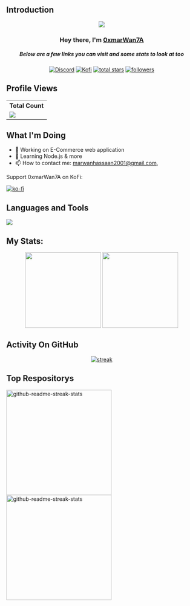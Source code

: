 ## Introduction
<p align="center">
<img src="https://readme-typing-svg.demolab.com/?lines=Web%20Application%20Backend%20Developer;Contributed%20to%201500+%2B%20servers%20inside%20Discord;3+%2B%20years%20of%20coding%20experience&font=Fira%20Code&center=true&width=700&height=45&color=fff53a&vCenter=true&pause=1000&size=25" /></a>
</p>

<h3 align="center">Hey there, I'm <a href="https://github.com/0xmarWan7A">0xmarWan7A</a></h3>
<h5 align="center">Below are a few links you can visit and some stats to look at too</h5>

<p align="center">
  <a href="https://discord.gg/mmNGcxmv"><img alt="Discord" title="Discord" src="https://img.shields.io/badge/-Discord-7289DA?style=for-the-badge&logo=discord&logoColor=white"/></a>
  <a href="https://ko-fi.com/0xmarwan7a"><img alt="Kofi" title="Kofi" src="https://img.shields.io/badge/-Kofi-ff7389?style=for-the-badge&logo=kofi&logoColor=white"/></a>
<a href="https://github.com/0xmarWan7A?tab=repositories&sort=stargazers">
    <img alt="total stars" title="Total stars on GitHub" src="https://custom-icon-badges.demolab.com/github/stars/0xmarWan7A?color=B8B92B&style=for-the-badge&labelColor=959532&logo=star"/></a>
   <a href="https://github.com/0xmarWan7A"><img alt="followers" title="Follow me on Github" src="https://img.shields.io/github/followers/0xmarWan7A?color=236ad3&style=for-the-badge&logo=github&label=Follow"/></a>
 </p>
 
## Profile Views


  <table>
    <tr>
      <!-- <th>Profile Views</th> -->
      <th>Total Count</th>
    </tr>
    <tr>
      <!-- <td>
        <div align="center">
          <a href="https://github.com/0xmarWan7A"><img src="https://github.com/Thinkright20.png" alt="@0xmarWan7A" width="52" /></a>
          <br />
          <a align="center" href="https://github.com/0xmarWan7A"><b>Thinkright20</b></a>
        </b>
      </td> -->
      <!-- Profile Views -->
      <td>
         <a href="https://github.com/0xmarWan7A"> <img src="https://komarev.com/ghpvc/?username=0xmarWan7A&style=for-the-badge&color=brightgreen"> </a>
      </td>
    </tr>
  </table>

## What I'm Doing

- 🔭 Working on E-Commerce web application
- 🌱 Learning Node.js & more
- 📫 How to contact me: marwanhassaan2001@gmail.com, 

Support 0xmarWan7A on KoFi:

[![ko-fi](https://ko-fi.com/img/githubbutton_sm.svg)](https://ko-fi.com/0xmarwan7a)

## Languages and Tools

<p align="left"> <a href="https://github.com/0xmarWan7A"><img src="https://skillicons.dev/icons?i=linux,vscode,postman,github,python,html,css,js,mongodb,express,nodejs"> </a> </p>

## My Stats:
<p align="center">
<img height="200px" src="https://github-readme-stats.vercel.app/api?username=0xmarWan7A&hide_border=true&show_icons=true&count_private=true&theme=gruvbox&bg_color=151515">
<img height="200px" src="https://github-readme-stats.vercel.app/api/top-langs/?username=0xmarWan7A&layout=compact&theme=gruvbox"/>

</p>

## Activity On GitHub

<p align="center">
  <a href="https://github.com/0xmarWan7A">      
<img title="stats" alt="streak" src="https://github-readme-streak-stats.herokuapp.com/?user=0xmarWan7A&theme=dark&hide_border=true&stroke=f53b3b"/>
</a> 
</p>

## Top Respositorys
  <p align="left">
    <a href="https://github.com/0xmarWan7A/eagle-eye"><img width="278" src="https://denvercoder1-github-readme-stats.vercel.app/api/pin/?username=0xmarWan7A&repo=eagle-eye&theme=react&bg_color=1F222E&title_color=F8D866&hide_border=true&icon_color=F8D866&show_icons=false" alt="github-readme-streak-stats"></a>
   <a href="https://github.com/0xmarWan7A/ChromeX"><img width="278" src="https://denvercoder1-github-readme-stats.vercel.app/api/pin/?username=0xmarWan7A&repo=ChromeX&theme=react&bg_color=1F222E&title_color=F8D866&hide_border=true&icon_color=F8D866&show_icons=false" alt="github-readme-streak-stats"></a>
  </p>

